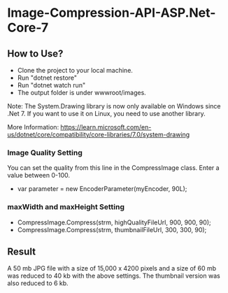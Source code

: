 # Image-Compression-API-ASP.Net-Core-7

## How to Use?

- Clone the project to your local machine.
- Run "dotnet restore"
- Run "dotnet watch run"
- The output folder is under wwwroot/images.

Note: The System.Drawing library is now only available on Windows since .Net 7. If you want to use it on Linux, you need to use another library.

More Information: https://learn.microsoft.com/en-us/dotnet/core/compatibility/core-libraries/7.0/system-drawing

### Image Quality Setting

You can set the quality from this line in the CompressImage class. Enter a value between 0-100.

- var parameter = new EncoderParameter(myEncoder, 90L);

### maxWidth and maxHeight Setting

- CompressImage.Compress(strm, highQualityFileUrl, 900, 900, 90);
- CompressImage.Compress(strm, thumbnailFileUrl, 300, 300, 90);

## Result

A 50 mb JPG file with a size of 15,000 x 4200 pixels and a size of 60 mb was reduced to 40 kb with the above settings. The thumbnail version was also reduced to 6 kb.
